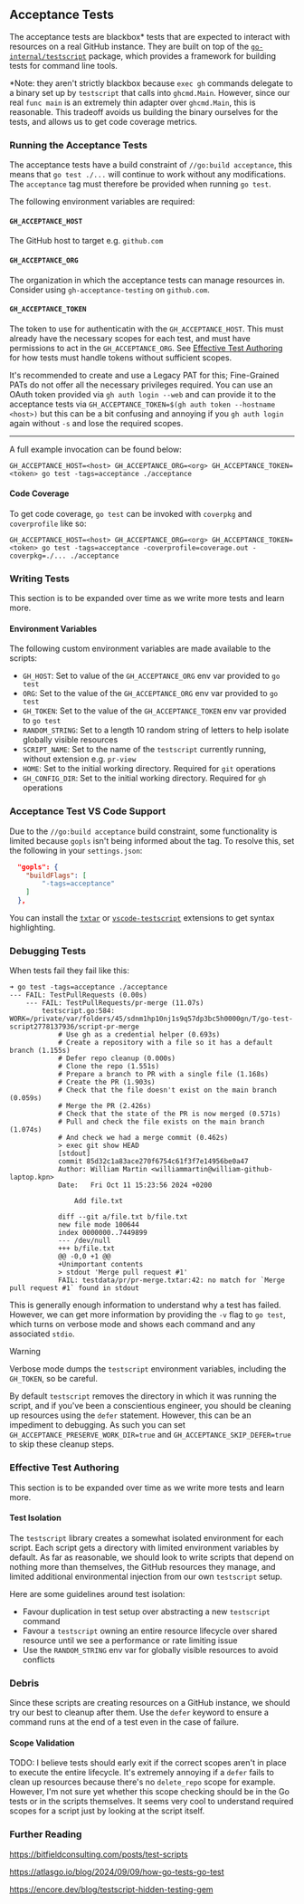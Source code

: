 ## Acceptance Tests

The acceptance tests are blackbox* tests that are expected to interact with resources on a real GitHub instance.  They are built on top of the [`go-internal/testscript`](https://pkg.go.dev/github.com/rogpeppe/go-internal/testscript) package, which provides a framework for building tests for command line tools.

*Note: they aren't strictly blackbox because `exec gh` commands delegate to a binary set up by `testscript` that calls into `ghcmd.Main`. However, since our real `func main` is an extremely thin adapter over `ghcmd.Main`, this is reasonable. This tradeoff avoids us building the binary ourselves for the tests, and allows us to get code coverage metrics.

### Running the Acceptance Tests

The acceptance tests have a build constraint of `//go:build acceptance`, this means that `go test ./...` will continue to work without any modifications. The `acceptance` tag must therefore be provided when running `go test`.

The following environment variables are required:

#### `GH_ACCEPTANCE_HOST`

The GitHub host to target e.g. `github.com`

#### `GH_ACCEPTANCE_ORG`

The organization in which the acceptance tests can manage resources in. Consider using `gh-acceptance-testing` on `github.com`.

#### `GH_ACCEPTANCE_TOKEN`

The token to use for authenticatin with the `GH_ACCEPTANCE_HOST`. This must already have the necessary scopes for each test, and must have permissions to act in the `GH_ACCEPTANCE_ORG`. See [Effective Test Authoring](#effective-test-authoring) for how tests must handle tokens without sufficient scopes.

It's recommended to create and use a Legacy PAT for this; Fine-Grained PATs do not offer all the necessary privileges required. You can use an OAuth token provided via `gh auth login --web` and can provide it to the acceptance tests via `GH_ACCEPTANCE_TOKEN=$(gh auth token --hostname <host>)` but this can be a bit confusing and annoying if you `gh auth login` again without `-s` and lose the required scopes.

---

A full example invocation can be found below:

```
GH_ACCEPTANCE_HOST=<host> GH_ACCEPTANCE_ORG=<org> GH_ACCEPTANCE_TOKEN=<token> go test -tags=acceptance ./acceptance
```

#### Code Coverage

To get code coverage, `go test` can be invoked with `coverpkg` and `coverprofile` like so:

```
GH_ACCEPTANCE_HOST=<host> GH_ACCEPTANCE_ORG=<org> GH_ACCEPTANCE_TOKEN=<token> go test -tags=acceptance -coverprofile=coverage.out -coverpkg=./... ./acceptance
```

### Writing Tests

This section is to be expanded over time as we write more tests and learn more.

#### Environment Variables

The following custom environment variables are made available to the scripts:
 * `GH_HOST`: Set to value of the `GH_ACCEPTANCE_ORG` env var provided to `go test`
 * `ORG`: Set to the value of the `GH_ACCEPTANCE_ORG` env var provided to `go test`
 * `GH_TOKEN`: Set to the value of the `GH_ACCEPTANCE_TOKEN` env var provided to `go test`
 * `RANDOM_STRING`: Set to a length 10 random string of letters to help isolate globally visible resources
 * `SCRIPT_NAME`: Set to the name of the `testscript` currently running, without extension e.g. `pr-view`
 * `HOME`: Set to the initial working directory. Required for `git` operations
 * `GH_CONFIG_DIR`: Set to the initial working directory. Required for `gh` operations

### Acceptance Test VS Code Support

Due to the `//go:build acceptance` build constraint, some functionality is limited because `gopls` isn't being informed about the tag. To resolve this, set the following in your `settings.json`:

```json
  "gopls": {
    "buildFlags": [
        "-tags=acceptance"
    ]
  },
```

You can install the [`txtar`](https://marketplace.visualstudio.com/items?itemName=brody715.txtar) or [`vscode-testscript`](https://marketplace.visualstudio.com/items?itemName=twpayne.vscode-testscript) extensions to get syntax highlighting.

### Debugging Tests

When tests fail they fail like this:

```
➜ go test -tags=acceptance ./acceptance
--- FAIL: TestPullRequests (0.00s)
    --- FAIL: TestPullRequests/pr-merge (11.07s)
        testscript.go:584: WORK=/private/var/folders/45/sdnm1hp10nj1s9q57dp3bc5h0000gn/T/go-test-script2778137936/script-pr-merge
            # Use gh as a credential helper (0.693s)
            # Create a repository with a file so it has a default branch (1.155s)
            # Defer repo cleanup (0.000s)
            # Clone the repo (1.551s)
            # Prepare a branch to PR with a single file (1.168s)
            # Create the PR (1.903s)
            # Check that the file doesn't exist on the main branch (0.059s)
            # Merge the PR (2.426s)
            # Check that the state of the PR is now merged (0.571s)
            # Pull and check the file exists on the main branch (1.074s)
            # And check we had a merge commit (0.462s)
            > exec git show HEAD
            [stdout]
            commit 85d32c1a83ace270f6754c61f3f7e14956be0a47
            Author: William Martin <williammartin@william-github-laptop.kpn>
            Date:   Fri Oct 11 15:23:56 2024 +0200

                Add file.txt

            diff --git a/file.txt b/file.txt
            new file mode 100644
            index 0000000..7449899
            --- /dev/null
            +++ b/file.txt
            @@ -0,0 +1 @@
            +Unimportant contents
            > stdout 'Merge pull request #1'
            FAIL: testdata/pr/pr-merge.txtar:42: no match for `Merge pull request #1` found in stdout
```

This is generally enough information to understand why a test has failed. However, we can get more information by providing the `-v` flag to `go test`, which turns on verbose mode and shows each command and any associated `stdio`.

> [!WARNING]
> Verbose mode dumps the `testscript` environment variables, including the `GH_TOKEN`, so be careful.

By default `testscript` removes the directory in which it was running the script, and if you've been a conscientious engineer, you should be cleaning up resources using the `defer` statement. However, this can be an impediment to debugging. As such you can set `GH_ACCEPTANCE_PRESERVE_WORK_DIR=true` and `GH_ACCEPTANCE_SKIP_DEFER=true` to skip these cleanup steps.

### Effective Test Authoring

This section is to be expanded over time as we write more tests and learn more.

#### Test Isolation

The `testscript` library creates a somewhat isolated environment for each script. Each script gets a directory with limited environment variables by default. As far as reasonable, we should look to write scripts that depend on nothing more than themselves, the GitHub resources they manage, and limited additional environmental injection from our own `testscript` setup.

Here are some guidelines around test isolation:
 * Favour duplication in test setup over abstracting a new `testscript` command
 * Favour a `testscript` owning an entire resource lifecycle over shared resource until we see a performance or rate limiting issue
 * Use the `RANDOM_STRING` env var for globally visible resources to avoid conflicts

### Debris

Since these scripts are creating resources on a GitHub instance, we should try our best to cleanup after them. Use the `defer` keyword to ensure a command runs at the end of a test even in the case of failure.

#### Scope Validation

TODO: I believe tests should early exit if the correct scopes aren't in place to execute the entire lifecycle. It's extremely annoying if a `defer` fails to clean up resources because there's no `delete_repo` scope for example. However, I'm not sure yet whether this scope checking should be in the Go tests or in the scripts themselves. It seems very cool to understand required scopes for a script just by looking at the script itself.

### Further Reading

https://bitfieldconsulting.com/posts/test-scripts

https://atlasgo.io/blog/2024/09/09/how-go-tests-go-test

https://encore.dev/blog/testscript-hidden-testing-gem
